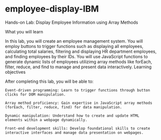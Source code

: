 # employee-display-IBM
Hands-on Lab: Display Employee Information using Array Methods

What you will learn

In this lab, you will create an employee management system. You will employ buttons to trigger functions such as displaying all employees, calculating total salaries, filtering and displaying HR department employees, and finding employees by their IDs. You will use JavaScript functions to generate dynamic lists of employees utilizimg array methods like forEach, filter, reduce, and find to manage and present data interactively.
Learning objectives

After completing this lab, you will be able to:

    Event-driven programming: Learn to trigger functions through button clicks for DOM manipulation.

    Array method proficiency: Gain expertise in JavaScript array methods (forEach, filter, reduce, find) for data manipulation.

    Dynamic manipulation: Understand how to create and update HTML elements within a webpage dynamically.

    Front-end development skills: Develop foundational skills to create interactive interfaces and manage data presentation on webpages.
